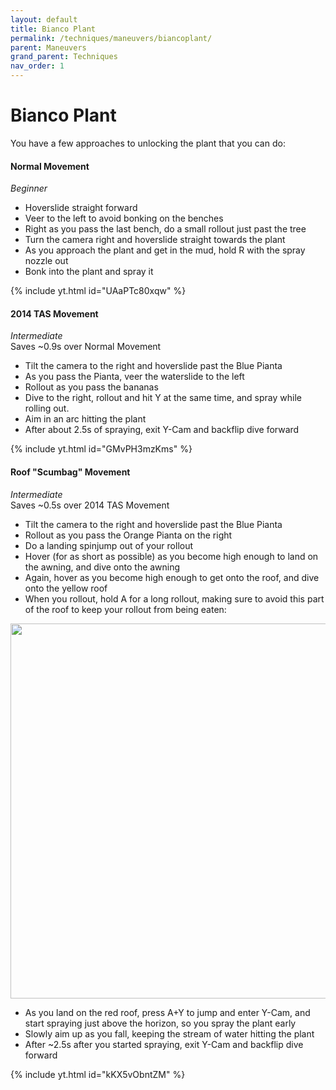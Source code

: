 ```yaml
---
layout: default 
title: Bianco Plant
permalink: /techniques/maneuvers/biancoplant/
parent: Maneuvers
grand_parent: Techniques
nav_order: 1
---
```

# Bianco Plant
You have a few approaches to unlocking the plant that you can do:
#### Normal Movement
*Beginner*  
- Hoverslide straight forward
- Veer to the left to avoid bonking on the benches
- Right as you pass the last bench, do a small rollout just past the tree
- Turn the camera right and hoverslide straight towards the plant
- As you approach the plant and get in the mud, hold R with the spray nozzle out
- Bonk into the plant and spray it

{% include yt.html id="UAaPTc80xqw" %}  
#### 2014 TAS Movement
*Intermediate*  
Saves ~0.9s over Normal Movement  
- Tilt the camera to the right and hoverslide past the Blue Pianta
- As you pass the Pianta, veer the waterslide to the left
- Rollout as you pass the bananas
- Dive to the right, rollout and hit Y at the same time, and spray while rolling out.
- Aim in an arc hitting the plant
- After about 2.5s of spraying, exit Y-Cam and backflip dive forward

{% include yt.html id="GMvPH3mzKms" %}  
#### Roof "Scumbag" Movement
*Intermediate*  
Saves ~0.5s over 2014 TAS Movement  
- Tilt the camera to the right and hoverslide past the Blue Pianta
- Rollout as you pass the Orange Pianta on the right
- Do a landing spinjump out of your rollout
- Hover (for as short as possible) as you become high enough to land on the awning, and dive onto the awning
- Again, hover as you become high enough to get onto the roof, and dive onto the yellow roof
- When you rollout, hold A for a long rollout, making sure to avoid this part of the roof to keep your rollout from being eaten:

<img src="/sms-guide/assets/techniques/maneuvers/biancoplant/scumbagroof.png" width="600">

- As you land on the red roof, press A+Y to jump and enter Y-Cam, and start spraying just above the horizon, so you spray the plant early
- Slowly aim up as you fall, keeping the stream of water hitting the plant
- After ~2.5s after you started spraying, exit Y-Cam and backflip dive forward  

{% include yt.html id="kKX5vObntZM" %}  
